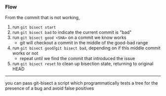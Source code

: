 
### Flow
From the commit that is not working,
1. run `git bisect start`
2. run `git bisect bad` to indicate the current commit is "bad"
3. run `git bisect good <SHA>` on a commit we know works
    - git will checkout a commit in the middle of the good-bad range
4. run `git bisect good`/`git bisect bad`, depending on if this middle commit works or not
    - repeat until we find the commit that introduced the issue
6. run `git bisect reset` to clean up bisection state, returning to original HEAD

* * *

you can pass git-bisect a script which programmatically tests a tree for the presence of a bug and avoid false positives


